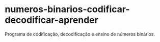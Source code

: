 # numeros-binarios-codificar-decodificar-aprender
Programa de codificação, decodificação e ensino de números binários.
